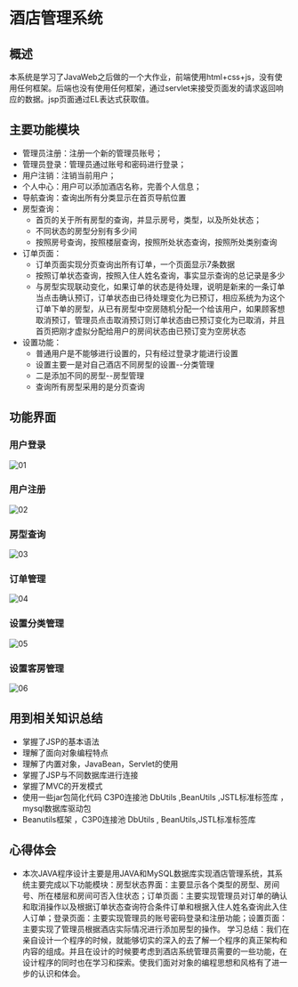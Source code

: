# 酒店管理系统


## 概述
 本系统是学习了JavaWeb之后做的一个大作业，前端使用html+css+js，没有使用任何框架。后端也没有使用任何框架，通过servlet来接受页面发的请求返回响应的数据。jsp页面通过EL表达式获取值。
    
## 主要功能模块
- 管理员注册：注册一个新的管理员账号；
- 管理员登录：管理员通过账号和密码进行登录；
- 用户注销：注销当前用户；
- 个人中心：用户可以添加酒店名称，完善个人信息；
- 导航查询：查询出所有分类显示在首页导航位置
- 房型查询：
	- 首页的关于所有房型的查询，并显示房号，类型，以及所处状态；
	- 不同状态的房型分别有多少间
	- 按照房号查询，按照楼层查询，按照所处状态查询，按照所处类别查询
- 订单页面：
	- 订单页面实现分页查询出所有订单，一个页面显示7条数据
	- 按照订单状态查询，按照入住人姓名查询，事实显示查询的总记录是多少
	- 与房型实现联动变化，如果订单的状态是待处理，说明是新来的一条订单当点击确认预订，订单状态由已待处理变化为已预订，相应系统为为这个订单下单的房型，从已有房型中空房随机分配一个给该用户，如果顾客想取消预订，管理员点击取消预订则订单状态由已预订变化为已取消，并且首页把刚才虚拟分配给用户的房间状态由已预订变为空房状态
- 设置功能：
	- 普通用户是不能够进行设置的，只有经过登录才能进行设置
	- 设置主要一是对自己酒店不同房型的设置--分类管理
	- 二是添加不同的房型--房型管理
	- 查询所有房型采用的是分页查询
## 功能界面
### 用户登录
![01](https://image.dieselchen.work/uPic/2021/05/14/01.png)
### 用户注册
![02](https://image.dieselchen.work/uPic/2021/05/14/02.png)
### 房型查询
![03](https://image.dieselchen.work/uPic/2021/05/14/03.png)
### 订单管理
![04](https://image.dieselchen.work/uPic/2021/05/14/04.png)
### 设置分类管理
![05](https://image.dieselchen.work/uPic/2021/05/14/05.png)

### 设置客房管理

![06](https://image.dieselchen.work/uPic/2021/05/14/06.png)

## 用到相关知识总结
- 掌握了JSP的基本语法
- 理解了面向对象编程特点
- 理解了内置对象，JavaBean，Servlet的使用
- 掌握了JSP与不同数据库进行连接
- 掌握了MVC的开发模式
- 使用一些jar包简化代码
C3P0连接池 DbUtils ,BeanUtils ,JSTL标准标签库 ，mysql数据库驱动包
- Beanutils框架 ，C3P0连接池 DbUtils , BeanUtils,JSTL标准标签库
## 心得体会
- 本次JAVA程序设计主要是用JAVA和MySQL数据库实现酒店管理系统，其系统主要完成以下功能模块：房型状态界面：主要显示各个类型的房型、房间号、所在楼层和房间可否入住状态；订单页面：主要实现管理员对订单的确认和取消操作以及根据订单状态查询符合条件订单和根据入住人姓名查询此入住人订单；登录页面：主要实现管理员的账号密码登录和注册功能；设置页面：主要实现了管理员根据酒店实际情况进行添加房型的操作。
学习总结：我们在亲自设计一个程序的时候，就能够切实的深入的去了解一个程序的真正架构和内容的组成。并且在设计的时候要考虑到酒店系统管理员需要的一些功能，在设计程序的同时也在学习和探索。使我们面对对象的编程思想和风格有了进一步的认识和体会。



 

